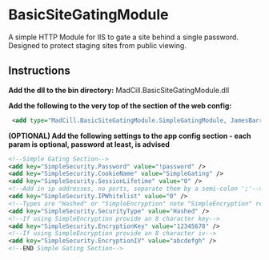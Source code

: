 # BasicSiteGatingModule
A simple HTTP Module for IIS to gate a site behind a single password. Designed to protect staging sites from public viewing.

## Instructions
**Add the dll to the bin directory:**
MadCill.BasicSiteGatingModule.dll

**Add the following to the very top of the <webServer><modules> section of the web config:**
```xml
 <add type="MadCill.BasicSiteGatingModule.SimpleGatingModule, JamesBarrow.BasicSiteGatingModule" name="SimpleSecurityControl" />
```

**(OPTIONAL) Add the following settings to the app config section - each param is optional, password at least, is advised**

```xml
<!--Simple Gating Section-->
<add key="SimpleSecurity.Password" value="!password" />
<add key="SimpleSecurity.CookieName" value="SimpleGating" />
<add key="SimpleSecurity.SessionLifetime" value="0" />
<!--Add in ip addresses, no ports, separate them by a semi-colon ';'-->
<add key="SimpleSecurity.IPWhitelist" value="0" />
<!--Types are "Hashed" or "SimpleEncryption" note "SimpleEncryption" requires an encryption key and iv-->
<add key="SimpleSecurity.SecurityType" value="Hashed" />
<!--If using SimpleEncryption provide an 8 character key-->
<add key="SimpleSecurity.EncryptionKey" value="12345678" />
<!--If using SimpleEncryption provide an 8 character iv-->
<add key="SimpleSecurity.EncryptionIV" value="abcdefgh" />
<!--END Simple Gating Section-->
```
